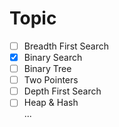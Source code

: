 # Topic
- [ ] Breadth First Search   
- [x] Binary Search   
- [ ] Binary Tree   
- [ ] Two Pointers   
- [ ] Depth First Search   
- [ ] Heap & Hash   
...
